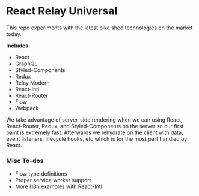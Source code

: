 # React Relay Universal

This repo experiments with the latest bike shed technologies on the market today.

**Includes:**
- React
- GraphQL
- Styled-Components
- Redux
- Relay Modern
- React-Intl
- React-Router
- Flow
- Webpack

We take advantage of server-side rendering when we can using React, React-Router, Redux, and Styled-Components on the server so our first paint is extremely fast. Afterwards we rehydrate on the client with data, event listeners, lifecycle hooks, etc which is for the most part handled by React.

### Misc To-dos
- Flow type definitions
- Proper service worker support
- More I18n examples with React-Intl

